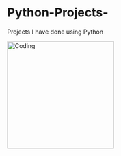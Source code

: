 # Python-Projects-
Projects I have done using Python 

<img align="left" alt="Coding" width="250" src="https://media3.giphy.com/media/KAq5w47R9rmTuvWOWa/200.webp?cid=ecf05e470dtsxrq2hmq2vs5zfk3tvvqq2qkqos4vksfnoicm&rid=200.webp&ct=g">

